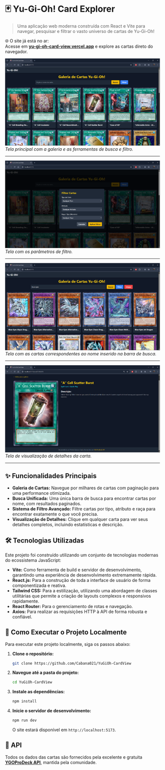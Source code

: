 # 🃏 Yu-Gi-Oh! Card Explorer

> Uma aplicação web moderna construída com React e Vite para navegar, pesquisar e filtrar o vasto universo de cartas de Yu-Gi-Oh!

🌐 O site já está no ar:  
Acesse em **[yu-gi-oh-card-view.vercel.app](https://yu-gi-oh-card-view.vercel.app/)** e explore as cartas direto do navegador.

![Imagem da Página Principal](screenshots/main_screen.png)
_Tela principal com a galeria e as ferramentas de busca e filtro._

---

![Imagem da tela de filtros](screenshots/filter_screen.png)
_Tela com os parâmetros de filtro._

---

![Imagem dos resultados da busca](screenshots/search_screen.png)
_Tela com as cartas correspondentes ao nome inserido na barra de busca._

---

![Imagem de informação da carta](screenshots/card_screen.png)
_Tela de visualização de detalhes da carta._

---

## ✨ Funcionalidades Principais

- **Galeria de Cartas:** Navegue por milhares de cartas com paginação para uma performance otimizada.
- **Busca Unificada:** Uma única barra de busca para encontrar cartas por nome, com resultados paginados.
- **Sistema de Filtro Avançado:** Filtre cartas por tipo, atributo e raça para encontrar exatamente o que você precisa.
- **Visualização de Detalhes:** Clique em qualquer carta para ver seus detalhes completos, incluindo estatísticas e descrição.

## 🛠️ Tecnologias Utilizadas

Este projeto foi construído utilizando um conjunto de tecnologias modernas do ecossistema JavaScript:

- **Vite:** Como ferramenta de build e servidor de desenvolvimento, garantindo uma experiência de desenvolvimento extremamente rápida.
- **React.js:** Para a construção de toda a interface de usuário de forma componentizada e reativa.
- **Tailwind CSS:** Para a estilização, utilizando uma abordagem de classes utilitárias que permite a criação de layouts complexos e responsivos rapidamente.
- **React Router:** Para o gerenciamento de rotas e navegação.
- **Axios:** Para realizar as requisições HTTP à API de forma robusta e confiável.

## 🚀 Como Executar o Projeto Localmente

Para executar este projeto localmente, siga os passos abaixo:

1.  **Clone o repositório:**

    ```bash
    git clone https://github.com/Cabana021/YuGiOh-CardView
    ```

2.  **Navegue até a pasta do projeto:**

    ```bash
    cd YuGiOh-CardView
    ```

3.  **Instale as dependências:**

    ```bash
    npm install
    ```

4.  **Inicie o servidor de desenvolvimento:**

    ```bash
    npm run dev
    ```

    O site estará disponível em `http://localhost:5173`.

## 📄 API

Todos os dados das cartas são fornecidos pela excelente e gratuita **[YGOProDeck API](https://ygoprodeck.com/api-guide/)**, mantida pela comunidade.
